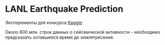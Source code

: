 # LANL Earthquake Prediction

Эксперементы для конкурса [Kaggle](https://www.kaggle.com/c/LANL-Earthquake-Prediction):

Около 600 млн. строк данных о сейсмической активности - необходимо предсказать оставшееся время до землятресения.
